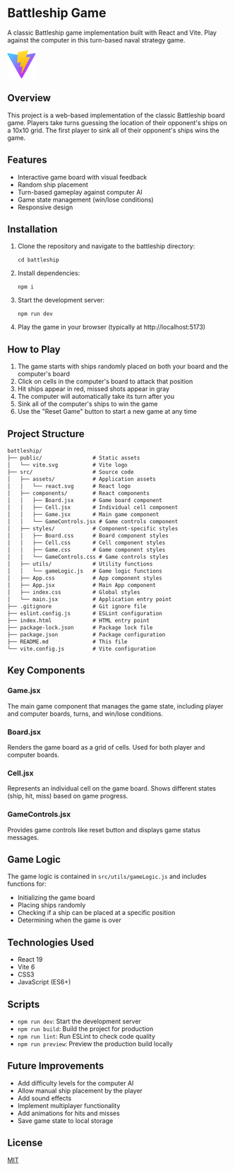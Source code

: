 # Battleship Game

A classic Battleship game implementation built with React and Vite. Play against the computer in this turn-based naval strategy game.

![Battleship Game](https://github.com/lachlanmacphee/agent-game/raw/main/battleship/public/vite.svg)

## Overview

This project is a web-based implementation of the classic Battleship board game. Players take turns guessing the location of their opponent's ships on a 10x10 grid. The first player to sink all of their opponent's ships wins the game.

## Features

- Interactive game board with visual feedback
- Random ship placement
- Turn-based gameplay against computer AI
- Game state management (win/lose conditions)
- Responsive design

## Installation

1. Clone the repository and navigate to the battleship directory:

   ```
   cd battleship
   ```

2. Install dependencies:

   ```
   npm i
   ```

3. Start the development server:

   ```
   npm run dev
   ```

4. Play the game in your browser (typically at http://localhost:5173)

## How to Play

1. The game starts with ships randomly placed on both your board and the computer's board
2. Click on cells in the computer's board to attack that position
3. Hit ships appear in red, missed shots appear in gray
4. The computer will automatically take its turn after you
5. Sink all of the computer's ships to win the game
6. Use the "Reset Game" button to start a new game at any time

## Project Structure

```
battleship/
├── public/                # Static assets
│   └── vite.svg           # Vite logo
├── src/                   # Source code
│   ├── assets/            # Application assets
│   │   └── react.svg      # React logo
│   ├── components/        # React components
│   │   ├── Board.jsx      # Game board component
│   │   ├── Cell.jsx       # Individual cell component
│   │   ├── Game.jsx       # Main game component
│   │   └── GameControls.jsx # Game controls component
│   ├── styles/            # Component-specific styles
│   │   ├── Board.css      # Board component styles
│   │   ├── Cell.css       # Cell component styles
│   │   ├── Game.css       # Game component styles
│   │   └── GameControls.css # Game controls styles
│   ├── utils/             # Utility functions
│   │   └── gameLogic.js   # Game logic functions
│   ├── App.css            # App component styles
│   ├── App.jsx            # Main App component
│   ├── index.css          # Global styles
│   └── main.jsx           # Application entry point
├── .gitignore             # Git ignore file
├── eslint.config.js       # ESLint configuration
├── index.html             # HTML entry point
├── package-lock.json      # Package lock file
├── package.json           # Package configuration
├── README.md              # This file
└── vite.config.js         # Vite configuration
```

## Key Components

### Game.jsx

The main game component that manages the game state, including player and computer boards, turns, and win/lose conditions.

### Board.jsx

Renders the game board as a grid of cells. Used for both player and computer boards.

### Cell.jsx

Represents an individual cell on the game board. Shows different states (ship, hit, miss) based on game progress.

### GameControls.jsx

Provides game controls like reset button and displays game status messages.

## Game Logic

The game logic is contained in `src/utils/gameLogic.js` and includes functions for:

- Initializing the game board
- Placing ships randomly
- Checking if a ship can be placed at a specific position
- Determining when the game is over

## Technologies Used

- React 19
- Vite 6
- CSS3
- JavaScript (ES6+)

## Scripts

- `npm run dev`: Start the development server
- `npm run build`: Build the project for production
- `npm run lint`: Run ESLint to check code quality
- `npm run preview`: Preview the production build locally

## Future Improvements

- Add difficulty levels for the computer AI
- Allow manual ship placement by the player
- Add sound effects
- Implement multiplayer functionality
- Add animations for hits and misses
- Save game state to local storage

## License

[MIT](https://choosealicense.com/licenses/mit/)
